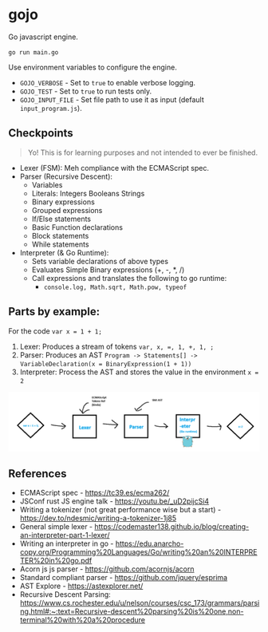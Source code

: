# gojo

Go javascript engine.

```
go run main.go
```

Use environment variables to configure the engine.
- `GOJO_VERBOSE` - Set to `true` to enable verbose logging.
- `GOJO_TEST` - Set to `true` to run tests only.
- `GOJO_INPUT_FILE` - Set file path to use it as input (default `input_program.js`).

## Checkpoints

> Yo! This is for learning purposes and not intended to ever be finished.

- Lexer (FSM): Meh compliance with the ECMAScript spec.
- Parser (Recursive Descent): 
  - Variables 
  - Literals: Integers Booleans Strings 
  - Binary expressions 
  - Grouped expressions 
  - If/Else statements 
  - Basic Function declarations 
  - Block statements 
  - While statements
- Interpreter (& Go Runtime):
  - Sets variable declarations of above types
  - Evaluates Simple Binary expressions (+, -, *, /)
  - Call expressions and translates the following to go runtime:
    - `console.log, Math.sqrt, Math.pow, typeof`

## Parts by example:

For the code `var x = 1 + 1;`

1. Lexer: Produces a stream of tokens `var, x, =, 1, +, 1, ;`
2. Parser: Produces an AST `Program -> Statements[] -> VariableDeclaration(x = BinaryExpression(1 + 1))`
3. Interpreter: Process the AST and stores the value in the environment `x = 2`

![img.png](img.png)

## References

- ECMAScript spec - https://tc39.es/ecma262/
- JSConf rust JS engine talk - https://youtu.be/_uD2pijcSi4
- Writing a tokenizer (not great performance wise but a start) - https://dev.to/ndesmic/writing-a-tokenizer-1j85
- General simple lexer - https://codemaster138.github.io/blog/creating-an-interpreter-part-1-lexer/
- Writing an interpreter in go - https://edu.anarcho-copy.org/Programming%20Languages/Go/writing%20an%20INTERPRETER%20in%20go.pdf
- Acorn js js parser - https://github.com/acornjs/acorn
- Standard compliant parser - https://github.com/jquery/esprima
- AST Explore - https://astexplorer.net/
- Recursive Descent Parsing: https://www.cs.rochester.edu/u/nelson/courses/csc_173/grammars/parsing.html#:~:text=Recursive-descent%20parsing%20is%20one,non-terminal%20with%20a%20procedure

